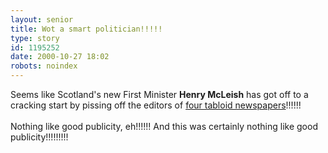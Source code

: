 ```yaml
---
layout: senior
title: Wot a smart politician!!!!!
type: story
id: 1195252
date: 2000-10-27 18:02
robots: noindex
---
```

Seems like Scotland's new First Minister <b>Henry McLeish</b> has got off to a cracking start by pissing off the editors of <a href="http://www.theherald.co.uk/news/archive/27-10-19100-0-16-37.html">four tabloid newspapers</a>!!!!!! <br/> <br/>Nothing like good publicity, eh!!!!!! And this was certainly nothing like good publicity!!!!!!!!!